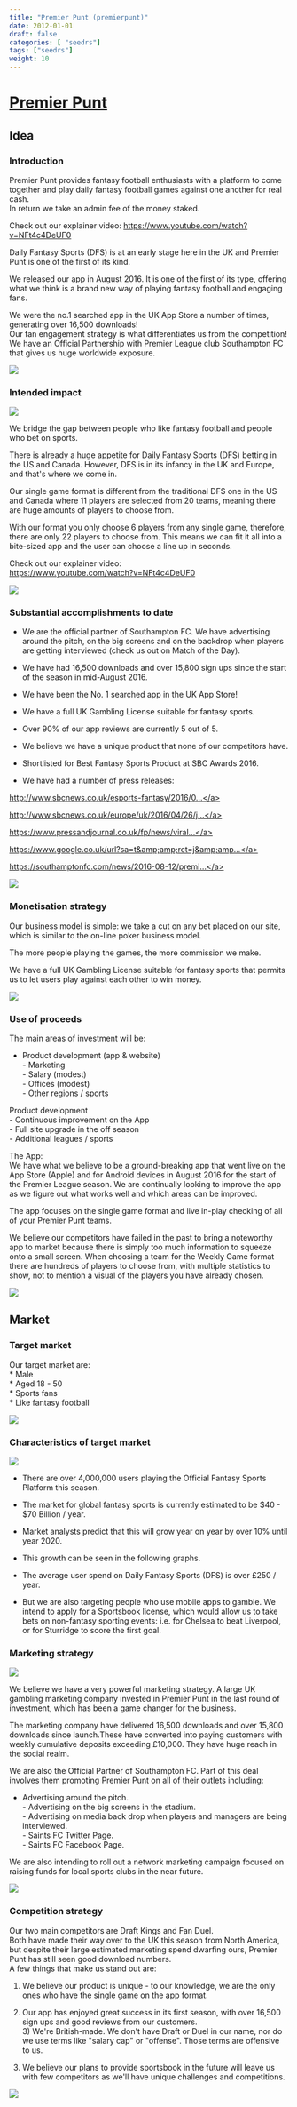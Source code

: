 ```yaml
---
title: "Premier Punt (premierpunt)"
date: 2012-01-01
draft: false
categories: [ "seedrs"]
tags: ["seedrs"]
weight: 10
---
```


# [Premier Punt](https://www.seedrs.com/premierpunt)

## Idea

### Introduction

Premier Punt provides fantasy football enthusiasts with a platform to come together and play daily fantasy football games against one another for real cash. <br>In return we take an admin fee of the money staked.

Check out our explainer video: <a target="_blank" rel="nofollow" class="outside" href="https://www.youtube.com/watch?v=NFt4c4DeUF0">https://www.youtube.com/watch?v=NFt4c4DeUF0</a>

Daily Fantasy Sports (DFS) is at an early stage here in the UK and Premier Punt is one of the first of its kind.

We released our app in August 2016. It is one of the first of its type, offering what we think is a brand new way of playing fantasy football and engaging fans.

We were the no.1 searched app in the UK App Store a number of times, generating over 16,500 downloads! <br>Our fan engagement strategy is what differentiates us from the competition! <br>We have an Official Partnership with Premier League club Southampton FC that gives us huge worldwide exposure.

![](/img/seedrs/uploads/startup/section_image/image/10346/hg1cxa3ls5xoonfwxixqkars63hthau/Southampton_Chelsea_051.jpg?rect=0%2C0%2C4794%2C2970&w=600&fit=clip&s=eed78b747e33bd397bc412532953bfc4)

### Intended impact

![](/img/seedrs/uploads/startup/section_image/image/10348/b2qtr8h0d5si150qrnfabe9tcjcl5b6/top_trending_search_2.jpg?rect=53%2C92%2C429%2C740&w=600&fit=clip&s=f216e5c25b5641c69e7e740d6dfbb9b2)

We bridge the gap between people who like fantasy football and people who bet on sports.

There is already a huge appetite for Daily Fantasy Sports (DFS) betting in the US and Canada. However, DFS is in its infancy in the UK and Europe, and that's where we come in.

Our single game format is different from the traditional DFS one in the US and Canada where 11 players are selected from 20 teams, meaning there are huge amounts of players to choose from.

With our format you only choose 6 players from any single game, therefore, there are only 22 players to choose from. This means we can fit it all into a bite-sized app and the user can choose a line up in seconds.

Check out our explainer video: <br><a target="_blank" rel="nofollow" class="outside" href="https://www.youtube.com/watch?v=NFt4c4DeUF0">https://www.youtube.com/watch?v=NFt4c4DeUF0</a>

![](/img/seedrs/uploads/startup/section_image/image/10351/k3q3kccs8fy5tu3ruice1fgo2vbrkea/media_backdrop2.JPG?rect=0%2C0%2C916%2C662&w=600&fit=clip&s=bcb5528fbb0e0198a629bb89b78b43f4)

### Substantial accomplishments to date

- We are the official partner of Southampton FC. We have advertising around the pitch, on the big screens and on the backdrop when players are getting interviewed (check us out on Match of the Day).

- We have had 16,500 downloads and over 15,800 sign ups since the start of the season in mid-August 2016.

- We have been the No. 1 searched app in the UK App Store!

- We have a full UK Gambling License suitable for fantasy sports.

- Over 90% of our app reviews are currently 5 out of 5.

- We believe we have a unique product that none of our competitors have.

- Shortlisted for Best Fantasy Sports Product at SBC Awards 2016.

- We have had a number of press releases:

<a target="_blank" rel="nofollow" class="outside" href="http://www.sbcnews.co.uk/esports-fantasy/2016/08/12/southampton-joins-official-dfs-partner-trend-via-premier-punt/">http://www.sbcnews.co.uk/esports-fantasy/2016/0...</a>

<a target="_blank" rel="nofollow" class="outside" href="http://www.sbcnews.co.uk/europe/uk/2016/04/26/john-gordon-premier-punt-convenience-new-king/">http://www.sbcnews.co.uk/europe/uk/2016/04/26/j...</a>

<a target="_blank" rel="nofollow" class="outside" href="https://www.pressandjournal.co.uk/fp/news/viral/999299/north-east-fantasy-football-firm-launches-partnership-premier-league-club/">https://www.pressandjournal.co.uk/fp/news/viral...</a>

<a target="_blank" rel="nofollow" class="outside" href="https://www.google.co.uk/url?sa=t&amp;rct=j&amp;q=&amp;esrc=s&amp;source=web&amp;cd=7&amp;cad=rja&amp;uact=8&amp;ved=0ahUKEwiJyqOyuMjPAhWsKMAKHabVDfAQFghCMAY&amp;url=https%3A%2F%2Fwww.pressreader.com%2Fuk%2Fthe-press-and-journal-aberdeen%2F20160813%2F282162175611888&amp;usg=AFQjCNHFkw4fWwKBQo27iyJR26jT1R4GlQ">https://www.google.co.uk/url?sa=t&amp;amp;rct=j&amp;amp...</a>

<a target="_blank" rel="nofollow" class="outside" href="https://southamptonfc.com/news/2016-08-12/premier-punt-become-official-fantasy-sports-betting-partner">https://southamptonfc.com/news/2016-08-12/premi...</a>

![](/img/seedrs/uploads/startup/section_image/image/10349/32u2fe7jlk9njxmsov6nn3rq88huh86/screenshot_of_reviews_on_app_store.JPG?rect=0%2C19%2C354%2C562&w=600&fit=clip&s=43e63f8b38c5350fa1a06a5bcf2981aa)

### Monetisation strategy

Our business model is simple: we take a cut on any bet placed on our site, which is similar to the on-line poker business model.

The more people playing the games, the more commission we make.

We have a full UK Gambling License suitable for fantasy sports that permits us to let users play against each other to win money.

![](/img/seedrs/uploads/startup/section_image/image/10350/5z4kuk3x09mgs7agatjvcwedrgsi7rl/Screen_Shot_2016-11-04_at_15.57.33.png?rect=0%2C-5%2C589%2C439&w=600&fit=clip&s=9b491ef8d4edccb93a1c892702cbe836)

### Use of proceeds

The main areas of investment will be:

- Product development (app &amp; website) <br>- Marketing <br>- Salary (modest) <br>- Offices (modest) <br>- Other regions / sports

Product development <br>- Continuous improvement on the App <br>- Full site upgrade in the off season <br>- Additional leagues / sports

The App: <br>We have what we believe to be a ground-breaking app that went live on the App Store (Apple) and for Android devices in August 2016 for the start of the Premier League season. We are continually looking to improve the app as we figure out what works well and which areas can be improved.

The app focuses on the single game format and live in-play checking of all of your Premier Punt teams.

We believe our competitors have failed in the past to bring a noteworthy app to market because there is simply too much information to squeeze onto a small screen. When choosing a team for the Weekly Game format there are hundreds of players to choose from, with multiple statistics to show, not to mention a visual of the players you have already chosen.

![](/img/seedrs/uploads/startup/section_image/image/10347/syd152kr62f0i5tcefi98m0y9wkefhm/screen_3.JPG?rect=0%2C79%2C458%2C669&w=600&fit=clip&s=1c5e2ab60a913f0e61c2a18f5582798c)

## Market

### Target market

Our target market are: <br>* Male <br>* Aged 18 - 50 <br>* Sports fans <br>* Like fantasy football

![](/img/seedrs/uploads/startup/section_image/image/10352/rwkxzkmxx1hlkbv3mu7hfmx7ufdtbu7/home_page.JPG?rect=0%2C0%2C965%2C463&w=600&fit=clip&s=e8078505747075dd9bd20756667977b6)

### Characteristics of target market

![](/img/seedrs/uploads/startup/section_image/image/10353/8c0kf6gb19u3skpxpqegxxt24nnta8n/Premier_Punt_App_Ranked_Top_10.png?rect=0%2C10%2C470%2C728&w=600&fit=clip&s=04a672fa7d499049dbba270b2d0b9339)

- There are over 4,000,000 users playing the Official Fantasy Sports Platform this season.

- The market for global fantasy sports is currently estimated to be $40 - $70 Billion / year.

- Market analysts predict that this will grow year on year by over 10% until year 2020.

- This growth can be seen in the following graphs.

- The average user spend on Daily Fantasy Sports (DFS) is over £250 / year.

- But we are also targeting people who use mobile apps to gamble. We intend to apply for a Sportsbook license, which would allow us to take bets on non-fantasy sporting events: i.e. for Chelsea to beat Liverpool, or for Sturridge to score the first goal.

### Marketing strategy

![](/img/seedrs/uploads/startup/section_image/image/10354/fcfis87p7izl5sso3tt3jfwaml9jf18/Southampton_Sunderland_038.jpg?rect=0%2C0%2C5184%2C3456&w=600&fit=clip&s=e4000f7c006af123ff253b7b4a50e140)

We believe we have a very powerful marketing strategy. A large UK gambling marketing company invested in Premier Punt in the last round of investment, which has been a game changer for the business.

The marketing company have delivered 16,500 downloads and over 15,800 downloads since launch.These have converted into paying customers with weekly cumulative deposits exceeding £10,000. They have huge reach in the social realm.

We are also the Official Partner of Southampton FC. Part of this deal involves them promoting Premier Punt on all of their outlets including:

- Advertising around the pitch. <br>- Advertising on the big screens in the stadium. <br>- Advertising on media back drop when players and managers are being interviewed. <br>- Saints FC Twitter Page. <br>- Saints FC Facebook Page.

We are also intending to roll out a network marketing campaign focused on raising funds for local sports clubs in the near future.

![](/img/seedrs/uploads/startup/section_image/image/10355/fs5i429tqepqxb8nc9rvo2kndq1whnr/Screen_Shot_2016-11-04_at_15.56.20.png?rect=0%2C0%2C350%2C466&w=600&fit=clip&s=651247139ad9053de025c656064e45bd)

### Competition strategy

Our two main competitors are Draft Kings and Fan Duel. <br>Both have made their way over to the UK this season from North America, but despite their large estimated marketing spend dwarfing ours, Premier Punt has still seen good download numbers. <br>A few things that make us stand out are:

1) We believe our product is unique - to our knowledge, we are the only ones who have the single game on the app format.

2) Our app has enjoyed great success in its first season, with over 16,500 sign ups and good reviews from our customers. <br>3) We're British-made. We don't have Draft or Duel in our name, nor do we use terms like "salary cap" or "offense". Those terms are offensive to us.

4) We believe our plans to provide sportsbook in the future will leave us with few competitors as we'll have unique challenges and competitions.

![](/img/seedrs/uploads/startup/section_image/image/10356/jyj43fvt4katfql4zgxdsfev3phdw0k/Southampton_FC.JPG?rect=0%2C0%2C1457%2C663&w=600&fit=clip&s=3bb66fe0879718ef7972df44dcf7f90b)

